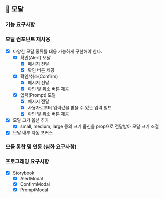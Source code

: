 ## 📍 모달

### 기능 요구사항

### 모달 컴포넌트 재사용

- [x] 다양한 모달 종류를 대응 가능하게 구현해야 한다.
  - [x] 확인(Alert) 모달
    - [x] 메시지 전달
    - [x] 확인 버튼 제공
  - [x] 확인/취소(Confirm)
    - [x] 메시지 전달
    - [x] 확인 및 취소 버튼 제공
  - [x] 입력(Prompt) 모달
    - [x] 메시지 전달
    - [x] 사용자로부터 입력값을 받을 수 있는 입력 필드
    - [x] 확인 및 취소 버튼 제공
- [x] 모달 크기 옵션 추가
  - [x] small, medium, large 등의 크기 옵션을 prop으로 전달받아 모달 크기 조절
- [x] 모달 내부 자동 포커스

### 모듈 통합 및 연동 (심화 요구사항)

### 프로그래밍 요구사항

- [x] Storybook
  - [x] AlertModal
  - [x] ConfirmModal
  - [x] PromptModal
